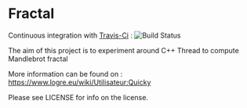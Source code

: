 # Fractal

Continuous integration with [Travis-Ci](https://travis-ci.org/quicky2000/fractal) : ![Build Status](https://travis-ci.org/quicky2000/fractal.svg?branch=master)

The aim of this project is to experiment around C++ Thread to compute Mandlebrot fractal

More information can be found on : https://www.logre.eu/wiki/Utilisateur:Quicky

Please see LICENSE for info on the license.


